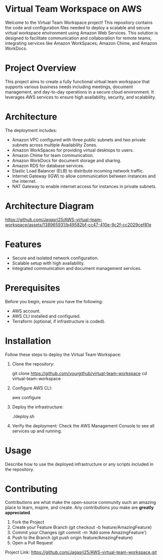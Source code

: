 # Virtual Team Workspace on AWS

Welcome to the Virtual Team Workspace project! This repository contains the code and configuration files needed to deploy a scalable and secure virtual workspace environment using Amazon Web Services. This solution is designed to facilitate communication and collaboration for remote teams, integrating services like Amazon WorkSpaces, Amazon Chime, and Amazon WorkDocs.

# Project Overview

This project aims to create a fully functional virtual team workspace that supports various business needs including meetings, document management, and day-to-day operations in a secure cloud environment. It leverages AWS services to ensure high availability, security, and scalability.

# Architecture

The deployment includes:
- Amazon VPC configured with three public subnets and two private subnets across multiple Availability Zones.
- Amazon WorkSpaces for providing virtual desktops to users.
- Amazon Chime for team communication.
- Amazon WorkDocs for document storage and sharing.
- Amazon RDS for database services.
- Elastic Load Balancer (ELB) to distribute incoming network traffic.
- Internet Gateway (IGW) to allow communication between instances and the internet.
- NAT Gateway to enable internet access for instances in private subnets.

# Architecture Diagram 

https://github.com/Jagasri25/AWS-virtual-team-workspace/assets/138965931/b49582bf-cc47-410e-9c2f-cc2029cef81e

# Features

- Secure and isolated network configuration.
- Scalable setup with high availability.
- Integrated communication and document management services.

# Prerequisites

Before you begin, ensure you have the following:
- AWS account.
- AWS CLI installed and configured.
- Terraform (optional, if infrastructure is coded).

# Installation

Follow these steps to deploy the Virtual Team Workspace:

1. Clone the repository:
   
   git clone https://github.com/yourgithub/virtual-team-workspace
   cd virtual-team-workspace
   

2. Configure AWS CLI:
   
   aws configure
   

3. Deploy the infrastructure:
  
   ./deploy.sh
   

4. Verify the deployment:
   Check the AWS Management Console to see all services up and running.

# Usage

Describe how to use the deployed infrastructure or any scripts included in the repository.

# Contributing

Contributions are what make the open-source community such an amazing place to learn, inspire, and create. Any contributions you make are **greatly appreciated**.

1. Fork the Project
2. Create your Feature Branch (git checkout -b feature/AmazingFeature)
3. Commit your Changes (git commit -m 'Add some AmazingFeature')
4. Push to the Branch (git push origin feature/AmazingFeature)
5. Open a Pull Request

Project Link: https://github.com/Jagasri25/AWS-virtual-team-workspace.git

